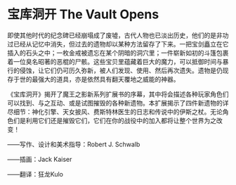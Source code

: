 # 宝库洞开 The Vault Opens

即使其他时代的纪念碑已经崩塌成了废墟，古代人物也已淡出历史，他们的是非功过已经从记忆中消失，但过去的遗物却以某种方法留存了下来。一把宝剑矗立在它插入的石头之中；一枚金戒被遗忘在某个阴暗的洞穴里；一件崭新如初的斗篷包裹着一位臭名昭著的恶棍的尸骸。这些宝贝里蕴藏着巨大的魔力，可以抵御时间与暴行的侵蚀，让它们仍可历久弥新，被人们发现、使用、然后再次遗失。遗物是仍现存于世的最强大的道具，亦是依然具有翻天覆地之威能的神器。

《宝库洞开》揭开了魔王之影新系列扩展书的序幕，其中将会描述各种玩家角色们可以找到、与之互动、或是试图摧毁的各种新遗物。本扩展揭示了四件新遗物的详尽细节：神化引擎、天女披风、费斯特林医生的日志和传说中的伊斯之杖。无论角色们是利用它们还是摧毁它们，它们在你的战役中的加入都将让整个世界为之改变！

——写作、设计和美术指导：Robert J. Schwalb

——插画：Jack Kaiser

——翻译：狂龙Kulo
